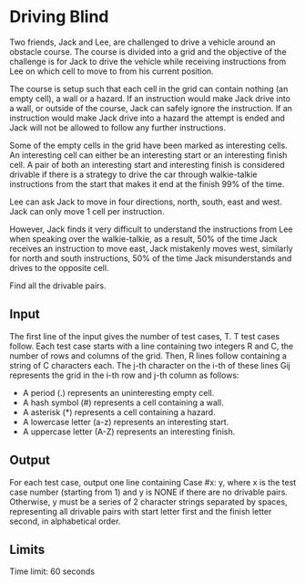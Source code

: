 # Driving Blind

Two friends, Jack and Lee, are challenged to drive a vehicle around an obstacle course. The course is divided into a grid and the objective of the challenge is for Jack to drive the vehicle while receiving instructions from Lee on which cell to move to from his current position. 

The course is setup such that each cell in the grid can contain nothing (an empty cell), a wall or a hazard. If an instruction would make Jack drive into a wall, or outside of the course, Jack can safely ignore the instruction. If an instruction would make Jack drive into a hazard the attempt is ended and Jack will not be allowed to follow any further instructions.

Some of the empty cells in the grid have been marked as interesting cells. An interesting cell can either be an interesting start or an interesting finish cell. A pair of both an interesting start and interesting finish is considered drivable if there is a strategy to drive the car through walkie-talkie instructions from the start that makes it end at the finish 99% of the time.

Lee can ask Jack to move in four directions, north, south, east and west. Jack can only move 1 cell per instruction.

However, Jack finds it very difficult to understand the instructions from Lee when speaking over the walkie-talkie, as a result, 50% of the time Jack receives an instruction to move east, Jack mistakenly moves west, similarly for north and south instructions, 50% of the time Jack misunderstands and drives to the opposite cell.

Find all the drivable pairs.

## Input

The first line of the input gives the number of test cases, T. T test cases follow. Each test case starts with a line containing two integers R and C, the number of rows and columns of the grid. Then, R lines follow containing a string of C characters each. The j-th character on the i-th of these lines Gij represents the grid in the i-th row and j-th column as follows:

- A period (.) represents an uninteresting empty cell.
- A hash symbol (#) represents a cell containing a wall.
- A asterisk (*) represents a cell containing a hazard.
- A lowercase letter (a-z) represents an interesting start.
- A uppercase letter (A-Z) represents an interesting finish.

## Output

For each test case, output one line containing Case #x: y, where x is the test case number (starting from 1) and y is NONE if there are no drivable pairs. Otherwise, y must be a series of 2 character strings separated by spaces, representing all drivable pairs with start letter first and the finish letter second, in alphabetical order.


## Limits

Time limit: 60 seconds